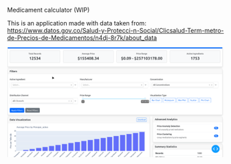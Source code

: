 
Medicament calculator (WIP)


This is an application made with data taken from: https://www.datos.gov.co/Salud-y-Protecci-n-Social/Clicsalud-Term-metro-de-Precios-de-Medicamentos/n4dj-8r7k/about_data


![Screenshot](Sample.gif)